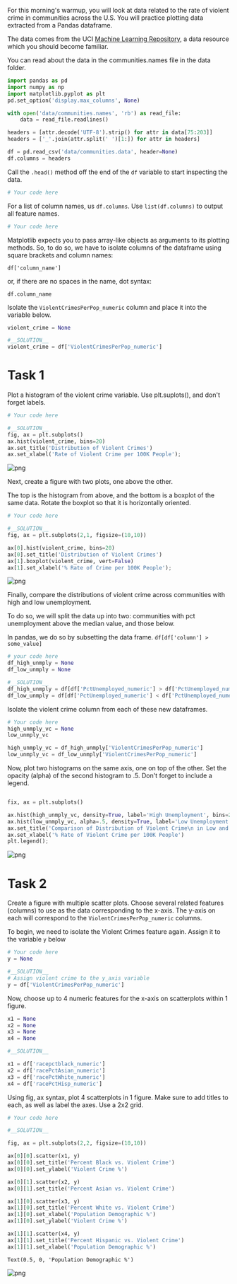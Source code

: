 
For this morning's warmup, you will look at data related to the rate of violent crime in communities across the U.S. You will practice plotting data extracted from a Pandas dataframe.

The data comes from the UCI [Machine Learning Repository](https://archive.ics.uci.edu/ml/datasets/communities+and+crime), a data resource which you should become familiar.

You can read about the data in the communities.names file in the data folder.


```python
import pandas as pd
import numpy as np
import matplotlib.pyplot as plt
pd.set_option('display.max_columns', None)
```


```python
with open('data/communities.names', 'rb') as read_file:
    data = read_file.readlines()
```


```python
headers = [attr.decode('UTF-8').strip() for attr in data[75:203]]
headers = ['_'.join(attr.split(' ')[1:]) for attr in headers]
```


```python
df = pd.read_csv('data/communities.data', header=None)
df.columns = headers
```

Call the `.head()` method off the end of the `df` variable to start inspecting the data.


```python
# Your code here
```

For a list of column names, us `df.columns`. Use `list(df.columns)` to output all feature names.


```python
# Your code here
```

Matplotlib expects you to pass array-like objects as arguments to its plotting methods.  So, to do so, we have to isolate columns of the dataframe using square brackets and column names:

`df['column_name']`

or, if there are no spaces in the name, dot syntax:

`df.column_name`

Isolate the `ViolentCrimesPerPop_numeric` column and place it into the variable below.


```python
violent_crime = None
```


```python
#__SOLUTION__
violent_crime = df['ViolentCrimesPerPop_numeric']

```

# Task 1

Plot a histogram of the violent crime variable. Use plt.suplots(), and don't forget labels.


```python
# Your code here
```


```python
#__SOLUTION__
fig, ax = plt.subplots()
ax.hist(violent_crime, bins=20)
ax.set_title('Distribution of Violent Crimes')
ax.set_xlabel('Rate of Violent Crime per 100K People');
```


![png](index_files/index_15_0.png)


Next, create a figure with two plots, one above the other.  

The top is the histogram from above, and the bottom is a boxplot of the same data.
Rotate the boxplot so that it is horizontally oriented.


```python
# Your code here
```


```python
#__SOLUTION__
fig, ax = plt.subplots(2,1, figsize=(10,10))

ax[0].hist(violent_crime, bins=20)
ax[0].set_title('Distribution of Violent Crimes')
ax[1].boxplot(violent_crime, vert=False)
ax[1].set_xlabel('% Rate of Crime per 100K People');
```


![png](index_files/index_18_0.png)


Finally, compare the distributions of violent crime across communities with high and low unemployment.

To do so, we will split the data up into two: communities with pct unemployment above the median value, and those below.

In pandas, we do so by subsetting the data frame.  `df[df['column'] > some_value]`


```python
# your code here
df_high_unmply = None
df_low_unmply = None
```


```python
#__SOLUTION__
df_high_unmply = df[df['PctUnemployed_numeric'] > df['PctUnemployed_numeric'].median()]
df_low_unmply = df[df['PctUnemployed_numeric'] < df['PctUnemployed_numeric'].median()]
```

Isolate the violent crime column from each of these new dataframes.


```python
# Your code here
high_unmply_vc = None
low_unmply_vc
```


```python
high_unmply_vc = df_high_unmply['ViolentCrimesPerPop_numeric']
low_unmply_vc = df_low_unmply['ViolentCrimesPerPop_numeric']
```

Now, plot two histograms on the same axis, one on top of the other.  Set the opacity (alpha) of the second histogram to .5. Don't forget to include a legend.


```python

fix, ax = plt.subplots()

ax.hist(high_unmply_vc, density=True, label='High Unemployment', bins=20)
ax.hist(low_unmply_vc, alpha=.5, density=True, label='Low Unemployment', bins=20)
ax.set_title('Comparison of Distribution of Violent Crime\n in Low and High Unemployment Communities')
ax.set_xlabel('% Rate of Violent Crime per 100K People')
plt.legend();
```


![png](index_files/index_26_0.png)


# Task 2

Create a figure with multiple scatter plots.  Choose several related features (columns) to use as the data corresponding to the x-axis.  The y-axis on each will correspond to the `ViolentCrimesPerPop_numeric` columns.

To begin, we need to isolate the Violent Crimes feature again. Assign it to the variable `y` below


```python
# Your code here
y = None
```


```python
#__SOLUTION__
# Assign violent crime to the y_axis variable
y = df['ViolentCrimesPerPop_numeric']
```

Now, choose up to 4 numeric features for the x-axis on scatterplots within 1 figure.  


```python
x1 = None
x2 = None
x3 = None
x4 = None
```


```python
#__SOLUTION__

x1 = df['racepctblack_numeric']
x2 = df['racePctAsian_numeric']
x3 = df['racePctWhite_numeric']
x4 = df['racePctHisp_numeric']
```

Using fig, ax syntax, plot 4 scatterplots in 1 figure.  Make sure to add titles to each, as well as label the axes. Use a 2x2 grid.


```python
# Your code here
```


```python
#__SOLUTION__

fig, ax = plt.subplots(2,2, figsize=(10,10))

ax[0][0].scatter(x1, y)
ax[0][0].set_title('Percent Black vs. Violent Crime')
ax[0][0].set_ylabel('Violent Crime %')

ax[0][1].scatter(x2, y)
ax[0][1].set_title('Percent Asian vs. Violent Crime')

ax[1][0].scatter(x3, y)
ax[1][0].set_title('Percent White vs. Violent Crime')
ax[1][0].set_xlabel('Population Demographic %')
ax[1][0].set_ylabel('Violent Crime %')

ax[1][1].scatter(x4, y)
ax[1][1].set_title('Percent Hispanic vs. Violent Crime')
ax[1][1].set_xlabel('Population Demographic %')
```




    Text(0.5, 0, 'Population Demographic %')




![png](index_files/index_36_1.png)

